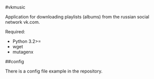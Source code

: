 #vkmusic

Application for downloading playlists (albums) from the russian social network vk.com.

Required:
- Python 3.2>=
- wget
- mutagenx

##config

There is a config file example in the repository.


